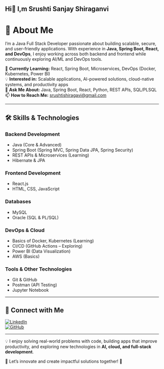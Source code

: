 ## Hi👋 I,m Srushti Sanjay Shiraganvi


# 🚀 About Me  

I’m a Java Full Stack Developer passionate about building scalable, secure, and user-friendly applications. With experience in **Java, Spring Boot, React, and DevOps**, I enjoy working across both backend and frontend while continuously exploring AI/ML and DevOps tools.  

🔭 **Currently Learning:** React, Spring Boot, Microservices, DevOps (Docker, Kubernetes, Power BI)  
💡 **Interested in:** Scalable applications, AI-powered solutions, cloud-native systems, and productivity apps  
💬 **Ask Me About:** Java, Spring Boot, React, Python, REST APIs, SQL/PLSQL  
📫 **How to Reach Me:** srushtishiragavi@gmail.com  

---

## 🛠️ Skills & Technologies  

### Backend Development  
- Java (Core & Advanced)  
- Spring Boot (Spring MVC, Spring Data JPA, Spring Security)  
- REST APIs & Microservices (Learning)  
- Hibernate & JPA  

### Frontend Development  
- React.js  
- HTML, CSS, JavaScript  

### Databases  
- MySQL  
- Oracle (SQL & PL/SQL)  

### DevOps & Cloud  
- Basics of Docker, Kubernetes (Learning)  
- CI/CD (GitHub Actions – Exploring)  
- Power BI (Data Visualization)  
- AWS (Basics)  

### Tools & Other Technologies  
- Git & GitHub  
- Postman (API Testing)  
- Jupyter Notebook  

---

## 🔗 Connect with Me  
[![LinkedIn](https://img.shields.io/badge/LinkedIn-blue?style=for-the-badge&logo=linkedin)](https://in.linkedin.com/in/srushti-sanjay-shiraganvi-a0244a27a)  
[![GitHub](https://img.shields.io/badge/GitHub-black?style=for-the-badge&logo=github)](https://github.com/srushtisshiraganvi)  

---

💡 I enjoy solving real-world problems with code, building apps that improve productivity, and exploring new technologies in **AI, cloud, and full-stack development**.  

📌 Let’s innovate and create impactful solutions together! 🚀  

